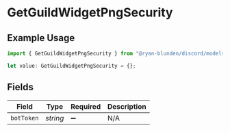 # GetGuildWidgetPngSecurity

## Example Usage

```typescript
import { GetGuildWidgetPngSecurity } from "@ryan-blunden/discord/models/operations";

let value: GetGuildWidgetPngSecurity = {};
```

## Fields

| Field              | Type               | Required           | Description        |
| ------------------ | ------------------ | ------------------ | ------------------ |
| `botToken`         | *string*           | :heavy_minus_sign: | N/A                |